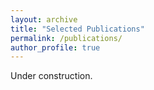 ```yaml
---
layout: archive
title: "Selected Publications"
permalink: /publications/
author_profile: true
---
```


Under construction.

